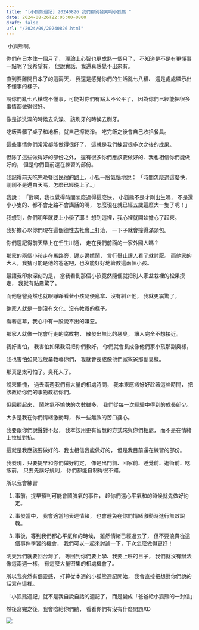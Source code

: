 ```yaml
---
title: "[小狐熊週記] 20240826 我們都別發臭啊小狐熊 "
date: 2024-08-26T22:05:00+0800
draft: false
url: "/2024/09/20240826.html"
---
```


 小狐熊啊，

你們在日本住一個月了，
理論上心智也更成熟一個月了，
不知道是不是有更懂事一點呢？我希望有，
但說實話，我還真感覺不出來有。

直到要離開日本了的這兩天，
我還是感覺你們的生活亂七八糟、
還是處處顯示出不懂事的樣子。

說你們亂七八糟或不懂事，可能對你們有點太不公平了，
因為你們已經能把很多事情都做得很好。

像是該洗澡的時候去洗澡、
該刷牙的時候去刷牙。

吃飯弄髒了桌子和地板，就自己擦乾淨。
吃完飯之後會自己收拾餐具。

這些事情你們常常都能做得很好了，
這就是我們練習很多次之後的成果。

但除了這些做得好的部份之外，
還有很多你們應該要做好的、我也相信你們能做好的，
但是你們目前還在練習的部份。

我記得前天吃完晚餐回民宿的路上，小狐一臉氣惱地說：
「時間怎麼過這麼快，剛剛不是還白天嗎，怎麼已經晚上了。」

我說：
「對啊，我也覺得時間怎麼過得這麼快，
小狐熊不是才剛出生嗎，
不是還小小隻的、都不會走路不會講話的嗎，
怎麼現在就已經五歲這麼大一隻了呢！」

我想到，你們明年就要上小學了耶！
想到這裡，我心裡就開始擔心了起來。

我好擔心以你們現在這個德性去社會上打滾，
一下子就會撞得滿頭包。

你們還記得前天早上在壬生川通，
走在我們前面的一家外國人嗎？

那家的兩個小孩走在馬路旁，邊走邊嬉鬧，
言行舉止讓人看了就討厭。
而他家的大人，我猜可能是他的爸爸吧，也沒能好好地管教這兩個小孩。

最讓我印象深刻的是，
當我看到那個小孩竟然隨便就把別人家盆栽裡的松果摸走，
我就有點震驚了。

而他爸爸竟然也就眼睜睜看著小孩隨便亂拿、沒有糾正他，
我就更震驚了。

整家人就是一副沒有文化、沒有教養的樣子。

看著這幕，我心中有一股說不出的嫌惡。

那家人就像一坨會行走的腐敗物，
散發出無比的惡臭，
讓人完全不想接近。

我好害怕，
我害怕如果我沒把你們教好，
你們就會長成像他們家小孩那副臭樣，

我也害怕如果我放棄教導你們，
我就會長成像他們家爸爸那副臭樣。

那真是太可怕了。臭死人了。

說來慚愧，
過去兩週我們有大量的相處時間，
我本來應該好好趁著這些時間，
把該教給你們的事物教給你們。

但回顧起來，
鬧脾氣不愉快的次數雖多，
我們從每一次經驗中得到的成長卻少。

大多是我在你們情緒激動時，
做一些無效的苦口婆心。

我要跟你們說聲對不起，
我本該用更有智慧的方式來與你們相處，
而不是在情緒上拉扯對抗。

這就是我應該要做好的、我也相信我能做好的，
但是我目前還在練習的部份。

我發現，只要提早和你們做好約定，
像是出門前、回家前、睡覺前、逛街前、吃飯前，
只要先講好規則，
你們都能自制得很不錯。

所以我會練習
1. 事前，提早預判可能會鬧脾氣的事件，
趁你們還心平氣和的時候就先做好約定。

2. 事發當中，
我會適當地表達情緒，
也會避免在你們情緒激動時進行無效說教。

3. 事後，等到我們都心平氣和的時候，
雖然情緒已經過去了，
但不要浪費從這個事件學習的機會，
我們可以一起來討論一下，下次怎麼做得更好！


明天我們就要回台灣了，
等回到你們要上學、我要上班的日子，
我們就沒有辦法像這兩週一樣，
有這麼大量密集的相處機會了。

所以我突然有個靈感，
打算從本週的小狐熊週記開始，
我會直接把想對你們說的話寫在這裡。

「小狐熊週記」就不是我自說自話的週記了，
而是變成「爸爸給小狐熊的一封信」

然後寫完之後，我會唸給你們聽，
看看你們有沒有什麼問題XD






![](https://blogger.googleusercontent.com/img/a/AVvXsEj7F9p27wu6wWoXvFiy8lLtnpKmwELng6ECChnMkaF3ZAc9oJkTaxPd_hTjH5DzZl2RtJwloM1Fo3-fHXB6iHkIdm6dVeP5c3BGbr4TtuJkjoyvv8Zj_Aa-2NEyKCeLvVPf4cDnXd8pUW0G9XgG9Pi0oBE0X6nHVEg5LQCi-MROvnf9VTAQxPSjXFaxqSc)




